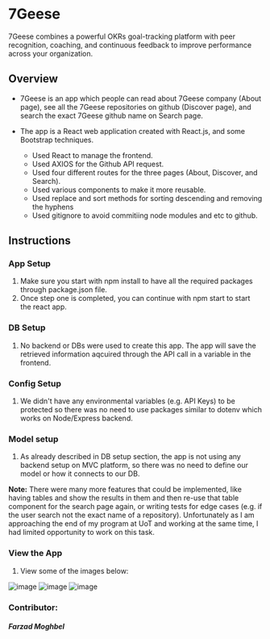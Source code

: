 # 7Geese

7Geese combines a powerful OKRs goal-tracking platform with peer recognition, coaching, and continuous feedback to improve performance across your organization.

## Overview

 *  7Geese is an app which people can read about 7Geese company (About page), see all the 7Geese repositories on github (Discover page), and search the exact 7Geese github name on Search page.


 *  The app is a React web application created with React.js, and some Bootstrap techniques. 
 
       * Used React to manage the frontend.
       * Used AXIOS for the Github API request.
       * Used four different routes for the three pages (About, Discover, and Search).
       * Used various components to make it more reusable.
       * Used replace and sort methods for sorting descending and removing the hyphens
       * Used gitignore to avoid commitiing node modules and etc to github.
    
## Instructions
### App Setup
1.	Make sure you start with npm install to have all the required packages through package.json file.
2.	Once step one is completed, you can continue with npm start to start the react app.
      
### DB Setup
1.	No backend or DBs were used to create this app. The app will save the retrieved information aqcuired through the API call in a variable in the frontend.

### Config Setup
1.	We didn't have any environmental variables (e.g. API Keys) to be protected so there was no need to use packages similar to dotenv which works on Node/Express backend.

### Model setup
1.	As already described in DB setup section, the app is not using any backend setup on MVC platform, so there was no need to define our model or how it connects to our DB.
 
**Note:** There were many more features that could be implemented, like having tables and show the results in them and then re-use that table component for the search page again, or writing tests for edge cases (e.g. if the user search not the exact name of a repository). Unfortunately as I am approaching the end of my program at UoT and working at the same time, I had limited opportunity to work on this task. 

### View the App
1.	View some of the images below:

![image](https://user-images.githubusercontent.com/50332749/67589245-fa7f2d00-f725-11e9-8f4e-d97f756b8634.png)
![image](https://user-images.githubusercontent.com/50332749/67589329-269aae00-f726-11e9-80e0-f91ac465cffc.png)
![image](https://user-images.githubusercontent.com/50332749/67589370-44681300-f726-11e9-86d7-b1df7846d673.png)


### Contributor:
   ##### Farzad Moghbel

